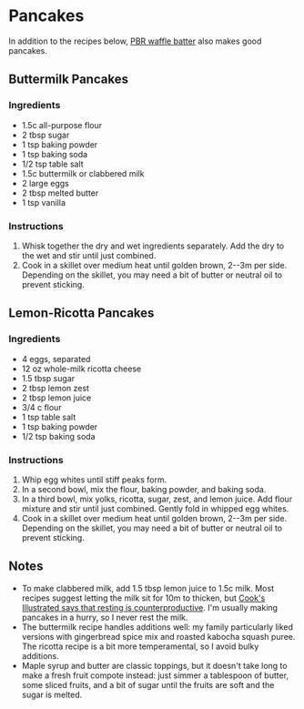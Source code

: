 # Pancakes

In addition to the recipes below, [PBR waffle batter](/recipes/waffles/) also
makes good pancakes.

## Buttermilk Pancakes

### Ingredients

* 1.5c all-purpose flour
* 2 tbsp sugar
* 1 tsp baking powder
* 1 tsp baking soda
* 1/2 tsp table salt
* 1.5c buttermilk or clabbered milk
* 2 large eggs
* 2 tbsp melted butter
* 1 tsp vanilla

### Instructions

1. Whisk together the dry and wet ingredients separately. Add the dry to the
   wet and stir until just combined.
2. Cook in a skillet over medium heat until golden brown, 2--3m per side.
   Depending on the skillet, you may need a bit of butter or neutral oil to
   prevent sticking.

## Lemon-Ricotta Pancakes

### Ingredients
* 4 eggs, separated
* 12 oz whole-milk ricotta cheese
* 1.5 tbsp sugar
* 2 tbsp lemon zest
* 2 tbsp lemon juice
* 3/4 c flour
* 1 tsp table salt
* 1 tsp baking powder
* 1/2 tsp baking soda

### Instructions
1. Whip egg whites until stiff peaks form.
2. In a second bowl, mix the flour, baking powder, and baking soda.
2. In a third bowl, mix yolks, ricotta, sugar, zest, and lemon juice. Add flour
   mixture and stir until just combined. Gently fold in whipped egg whites.
3. Cook in a skillet over medium heat until golden brown, 2--3m per side.
   Depending on the skillet, you may need a bit of butter or neutral oil to
   prevent sticking.

## Notes

* To make clabbered milk, add 1.5 tbsp lemon juice to 1.5c milk. Most recipes
  suggest letting the milk sit for 10m to thicken, but [Cook's Illustrated says
  that resting is
  counterproductive](https://www.cooksillustrated.com/how_tos/6356-resting-clabbered-milk).
  I'm usually making pancakes in a hurry, so I never rest the milk.
* The buttermilk recipe handles additions well: my family particularly liked versions
  with gingerbread spice mix and roasted kabocha squash puree. The ricotta
  recipe is a bit more temperamental, so I avoid bulky additions.
* Maple syrup and butter are classic toppings, but it doesn't take long to make
  a fresh fruit compote instead: just simmer a tablespoon of butter, some sliced
  fruits, and a bit of sugar until the fruits are soft and the sugar is melted.
